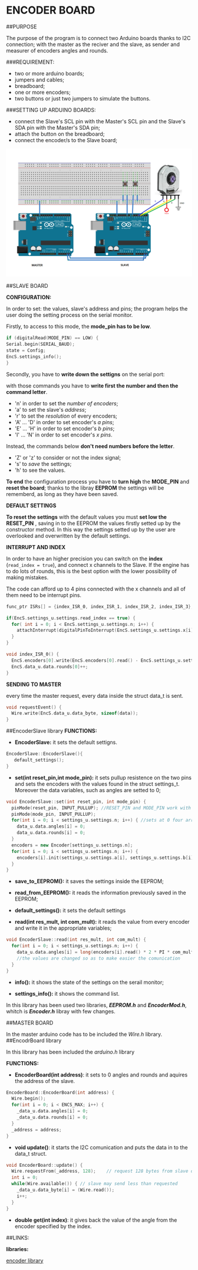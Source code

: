 ENCODER BOARD
========================


##PURPOSE


The purpose of the program is to connect two Arduino boards thanks to I2C connection; with the master as the reciver and the slave, as sender and measurer of encoders angles and rounds.

###REQUIREMENT:

* two or more arduino boards;
* jumpers and cables;
* breadboard;
* one or more encoders;
* two buttons or just two jumpers to simulate the buttons.

###SETTING UP ARDUINO BOARDS:

* connect the Slave's SCL pin with the Master's SCL pin and the Slave's SDA pin with the Master's SDA pin;
* attach the button on the breadboard;
* connect the encoder/s to the Slave board;

![Alt text](https://github.com/DavideDorigoni/arduino-encoder-board/blob/master/electrical_connections.png?raw=true)

##SLAVE BOARD



**CONFIGURATION:**

In order to set: the values, slave's address and pins; the program helps the user doing the setting process on the serial monitor.

Firstly, to access to this mode, the **mode_pin has to be low**.

``` c++
if (digitalRead(MODE_PIN) == LOW) {
Serial.begin(SERIAL_BAUD);
state = Config;
EncS.settings_info(); 
} 
```

Secondly, you have to **write down the settigns** on the serial port:

with those commands you have to **write first the number and then the command letter**.

* 'n' in order to set the *number of encoders*;
* 'a' to set the slave's *address*;
* 'r' to set the *resolution* of every encoders;
* 'A' ... 'D' in order to set encoder's *a pins*;
* 'E' ... 'H' in order to set encoder's *b pins*;
* 'I' ... 'N' in order to set encoder's *x pins*.

Instead, the commands below **don't need numbers before the letter**.

* 'Z' or 'z' to consider or not the index signal;
* 's' to *save* the settings;
* 'h' to see the values.

**To end** the configuration process you have to **turn high** the **MODE_PIN** and **reset the board**; thanks to the libray **EEPROM** the settings will be rememberd, as long as they have been saved.

**DEFAULT SETTINGS**

**To reset the settings** with the default values you must **set low the RESET_PIN** , saving in to the EEPROM the values firstly setted up by the constructor method. In this way the settings setted up by the user are overlooked and overwritten by the default settings.


**INTERRUPT AND INDEX**

In order to have an higher precision you can switch on the **index** (`read_index = true`), and connect x channels to the Slave. If the engine has to do lots of rounds, this is the best option with the lower possibility of making mistakes.

The code can afford up to 4 pins connected with the x channels and all of them need to be interrupt pins.

```c++
func_ptr ISRs[] = {index_ISR_0, index_ISR_1, index_ISR_2, index_ISR_3};

```

```c++
if(EncS.settings_u.settings.read_index == true) {
  for( int i = 0; i < EncS.settings_u.settings.n; i++) {
    attachInterrupt(digitalPinToInterrupt(EncS.settings_u.settings.x[i]), ISRs[i], RISING); 
  }
}

```

```c++
void index_ISR_0() {
  EncS.encoders[0].write(EncS.encoders[0].read() - EncS.settings_u.settings.res * RES_MULT);
  EncS.data_u.data.rounds[0]++;
}
```

**SENDING TO MASTER**

every time the master request, every data inside the struct data_t is sent.

```c++
void requestEvent() { 
  Wire.write(EncS.data_u.data_byte, sizeof(data)); 
}
```
##EncoderSlave library
**FUNCTIONS:**

* **EncoderSlave:** it sets the default settigns.

```c++
EncoderSlave::EncoderSlave(){
   default_settings();
}
```

* **set(int reset_pin,int mode_pin):** it sets pullup resistence on the two pins and sets the encoders with the values found in the struct settings_t. Moreover the data variables, such as angles are setted to 0;

```c++
void EncoderSlave::set(int reset_pin, int mode_pin) {
  pinMode(reset_pin, INPUT_PULLUP); //RESET_PIN and MODE_PIN work with pullup resistence
  pinMode(mode_pin, INPUT_PULLUP);
  for(int i = 0; i < settings_u.settings.n; i++) { //sets at 0 four arrays 
    data_u.data.angles[i] = 0;
    data_u.data.rounds[i] = 0;
  }
  encoders = new Encoder[settings_u.settings.n];
  for(int i = 0; i < settings_u.settings.n; i++) {
    encoders[i].init(settings_u.settings.a[i], settings_u.settings.b[i]);
  }
}
```

* **save_to_EEPROM():** it saves the settings inside the EEPROM;


* **read_from_EEPROM():** it reads the information previously saved in the EEPROM;


* **default_settings():** it sets the default settings


* **read(int res_mult, int com_mult):** it reads the value from every encoder and write it in the appropriate variables;

```c++
void EncoderSlave::read(int res_mult, int com_mult) {  
  for(int i = 0; i < settings_u.settings.n; i++) {
    data_u.data.angles[i] = long(encoders[i].read() * 2 * PI * com_mult / float(settings_u.settings.res * res_mult)); 
    //the values are changed so as to make easier the comunication
  }
}
```

* **info():** it shows the state of the settings on the serail monitor;



* **settings_info():** it shows the command list.

In this library has been used two libraries, ***EEPROM.h*** and ***EncoderMod.h***, whitch is ***Encoder.h*** libray with few changes.

##MASTER BOARD

In the master arduino code has to be included the *Wire.h* library. 
##EncodrBoard library

In this library has been included the *arduino.h* library

**FUNCTIONS:**

* **EncoderBoard(int address)**: it sets to 0 angles and rounds and aquires the address of the slave.

```c++
EncoderBoard::EncoderBoard(int address) {
  Wire.begin();
  for(int i = 0; i < ENCS_MAX; i++) {
    _data_u.data.angles[i] = 0;
    _data_u.data.rounds[i] = 0;
  }
  _address = address;
}
```

* **void update()**: it starts the I2C comunication and puts the data in to the data_t struct. 

```c++
void EncoderBoard::update() {
  Wire.requestFrom(_address, 128);    // request 128 bytes from slave device 
  int i = 0;
  while(Wire.available()) { // slave may send less than requested
    _data_u.data_byte[i] = (Wire.read()); 
    i++;
  }
}
```

* **double get(int index)**: it gives back the value of the angle from the encoder specified by the index. 


##LINKS:

**libraries:**

[encoder library](http://www.pjrc.com/teensy/td_libs_Encoder.html)


